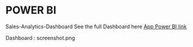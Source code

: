 # POWER BI
Sales-Analytics-Dashboard
See the  full Dashboard here [App Power BI link](https://app.powerbi.com/view?r=eyJrIjoiYzU1MmUyYjUtMTZhMS00MWJkLWEyMTktMmMyYTlkOTE1YjdkIiwidCI6IjQ1MWY5MmNhLTFmM2QtNDZjYS1iN2M3LTFlYmQ3NWY5MWVmZCJ)

Dashboard : screenshot.png
